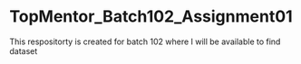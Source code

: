 # TopMentor_Batch102_Assignment01
This respositorty is created for batch 102 where I will be available to find dataset
